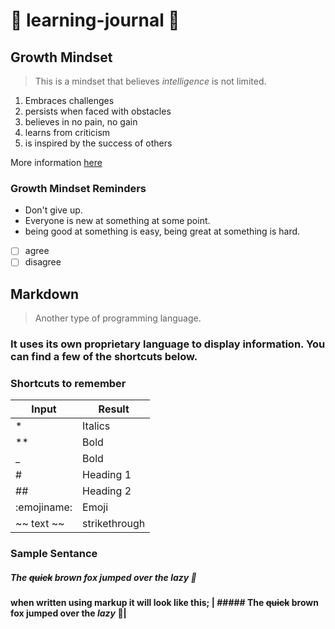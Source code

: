  #  :book: learning-journal :book:

## Growth Mindset
 >This is a mindset that believes _intelligence_ is not limited.
  1. Embraces challenges
  1. persists when faced with obstacles 
  1. believes in no pain, no gain
  1. learns from criticism
  1. is inspired by the success of others
 
 More information [here](https://www.atlassian.com/blog/inside-atlassian/growth-mindset)


### Growth Mindset Reminders
- Don't give up.
- Everyone is new at something at some point.
- being good at something is easy, being great at something is hard.

- [ ] agree
- [ ] disagree

## Markdown 
 >Another type of programming language.  
### It uses its own proprietary language to display information. You can find a few of the shortcuts below. 



### Shortcuts to remember 
Input | Result
------------ | -------------
 | * |  Italics  
 | ** | Bold  
| _ | Bold  
 | # | Heading 1  
 | ## | Heading 2  
 | :emojiname: | Emoji
 |~~ text ~~ | strikethrough
 
 ### Sample Sentance
 
 ##### The ~~quick~~ brown fox jumped over the *lazy* :dog:
 
 #### when written using markup it will look like this; | ##### The ~~quick~~ brown fox jumped over the *lazy* :dog:|
